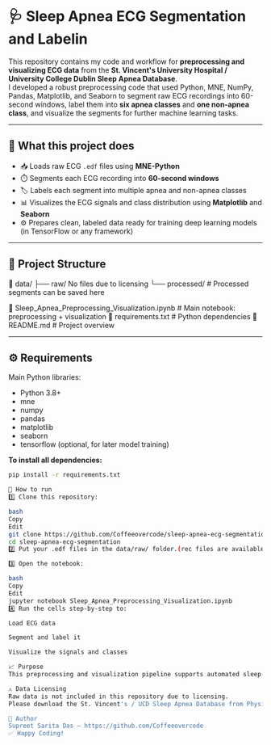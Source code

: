 # 🩺 Sleep Apnea ECG Segmentation and Labelin

This repository contains my code and workflow for **preprocessing and visualizing ECG data** from the **St. Vincent's University Hospital / University College Dublin Sleep Apnea Database**.  
I developed a robust preprocessing code that used Python, MNE, NumPy, Pandas, Matplotlib, and Seaborn to segment raw ECG recordings into 60-second windows, label them into **six apnea classes** and **one non-apnea class**, and visualize the segments for further machine learning tasks.

---

## 📌 **What this project does**

- 📥 Loads raw ECG `.edf` files using **MNE-Python**
- ⏱️ Segments each ECG recording into **60-second windows**
- 🏷️ Labels each segment into multiple apnea and non-apnea classes
- 📊 Visualizes the ECG signals and class distribution using **Matplotlib** and **Seaborn**
- ⚙️ Prepares clean, labeled data ready for training deep learning models (in TensorFlow or any framework)

---

## 📂 **Project Structure**

📁 data/
├── raw/ No files due to licensing
└── processed/ # Processed segments can be saved here

📄 Sleep_Apnea_Preprocessing_Visualization.ipynb # Main notebook: preprocessing + visualization
📄 requirements.txt # Python dependencies
📄 README.md # Project overview


---

## ⚙️ **Requirements**

Main Python libraries:
- Python 3.8+
- mne
- numpy
- pandas
- matplotlib
- seaborn
- tensorflow (optional, for later model training)

**To install all dependencies:**
```bash
pip install -r requirements.txt

🚀 How to run
1️⃣ Clone this repository:

bash
Copy
Edit
git clone https://github.com/Coffeeovercode/sleep-apnea-ecg-segmentation.git
cd sleep-apnea-ecg-segmentation
2️⃣ Put your .edf files in the data/raw/ folder.(rec files are available. Convert them to edf. Code included.

3️⃣ Open the notebook:

bash
Copy
Edit
jupyter notebook Sleep_Apnea_Preprocessing_Visualization.ipynb
4️⃣ Run the cells step-by-step to:

Load ECG data

Segment and label it

Visualize the signals and classes

📈 Purpose
This preprocessing and visualization pipeline supports automated sleep apnea detection research by producing clean, labeled ECG segments that can be used to train and evaluate classification models.

⚠️ Data Licensing
Raw data is not included in this repository due to licensing.
Please download the St. Vincent's / UCD Sleep Apnea Database from PhysioNet and use it under the terms provided by the data owner.

🙌 Author
Supreet Sarita Das — https://github.com/Coffeeovercode
✅ Happy Coding!

